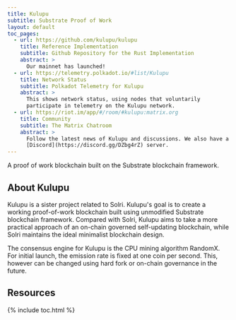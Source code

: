 ```yaml
---
title: Kulupu
subtitle: Substrate Proof of Work
layout: default
toc_pages:
  - url: https://github.com/kulupu/kulupu
    title: Reference Implementation
    subtitle: Github Repository for the Rust Implementation
    abstract: >
      Our mainnet has launched!
  - url: https://telemetry.polkadot.io/#list/Kulupu
    title: Network Status
    subtitle: Polkadot Telemetry for Kulupu
    abstract: >
      This shows network status, using nodes that voluntarily 
      participate in telemetry on the Kulupu network.
  - url: https://riot.im/app/#/room/#kulupu:matrix.org
    title: Community
    subtitle: The Matrix Chatroom
    abstract: >
      Follow the latest news of Kulupu and discussions. We also have a
      [Discord](https://discord.gg/DZbg4rZ) server.
---
```


A proof of work blockchain built on the Substrate blockchain
framework.

<section markdown="1">

## About Kulupu

Kulupu is a sister project related to Solri. Kulupu's goal is to
create a working proof-of-work blockchain built using unmodified
Substrate blockchain framework. Compared with Solri, Kulupu aims to
take a more practical approach of an on-chain governed self-updating
blockchain, while Solri maintains the ideal minimalist blockchain
design.

The consensus engine for Kulupu is the CPU mining algorithm
RandomX. For initial launch, the emission rate is fixed at one coin
per second. This, however can be changed using hard fork or on-chain
governance in the future.

</section>

<section markdown="1">

## Resources

{% include toc.html %}

</section>
